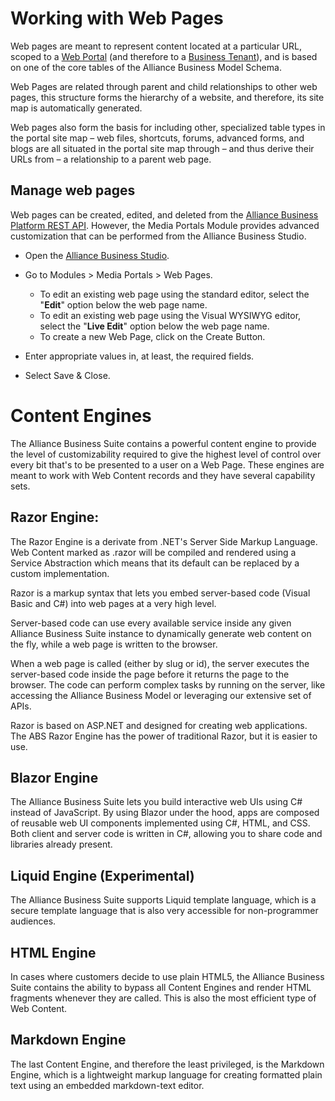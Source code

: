 # Working with Web Pages

Web pages are meant to represent content located at a particular URL, scoped to a [Web Portal](/Web-Development/Web-Portals.md) (and therefore to a [Business Tenant](/Components/Alliance-Passport-Services/Business-Tenants.md)), and is based on one of the core tables of the Alliance Business Model Schema. 

Web Pages are related through parent and child relationships to other web pages, this structure forms the hierarchy of a website, and therefore, its site map is automatically generated.

Web pages also form the basis for including other, specialized table types in the portal site map – web files, shortcuts, forums, advanced forms, and blogs are all situated in the portal site map through – and thus derive their URLs from – a relationship to a parent web page.

## Manage web pages
Web pages can be created, edited, and deleted from the [Alliance Business Platform REST API](/Components/Alliance-Business-Platform/APIs/REST-API). However, the Media Portals Module provides advanced customization that can be performed from the Alliance Business Studio.

- Open the [Alliance Business Studio](/Components/Alliance-Business-Studio.md).

- Go to Modules > Media Portals > Web Pages.
   - To edit an existing web page using the standard editor, select the "**Edit**" option below the web page name.
   - To edit an existing web page using the Visual WYSIWYG editor, select the "**Live Edit**" option below the web page name.
   - To create a new Web Page, click on the Create Button.

- Enter appropriate values in, at least, the required fields.

- Select Save & Close.

# Content Engines

The Alliance Business Suite contains a powerful content engine to provide the level of customizability required to give the highest level of control over every bit that's to be presented to a user on a Web Page. These engines are meant to work with Web Content records and they have several capability sets.

## Razor Engine:
The Razor Engine is a derivate from .NET's Server Side Markup Language. Web Content marked as .razor will be compiled and rendered using a Service Abstraction which means that its default can be replaced by a custom implementation.

Razor is a markup syntax that lets you embed server-based code (Visual Basic and C#) into web pages at a very high level.

Server-based code can use every available service inside any given Alliance Business Suite instance to dynamically generate web content on the fly, while a web page is written to the browser.

When a web page is called (either by slug or id), the server executes the server-based code inside the page before it returns the page to the browser. The code can perform complex tasks by running on the server, like accessing the Alliance Business Model or leveraging our extensive set of APIs.

Razor is based on ASP.NET and designed for creating web applications. The ABS Razor Engine has the power of traditional Razor, but it is easier to use.

## Blazor Engine

The Alliance Business Suite lets you build interactive web UIs using C# instead of JavaScript. By using Blazor under the hood, apps are composed of reusable web UI components implemented using C#, HTML, and CSS. Both client and server code is written in C#, allowing you to share code and libraries already present.

## Liquid Engine (Experimental)


The Alliance Business Suite supports Liquid template language, which is a secure template language that is also very accessible for non-programmer audiences.


## HTML Engine

In cases where customers decide to use plain HTML5, the Alliance Business Suite contains the ability to bypass all Content Engines and render HTML fragments whenever they are called. This is also the most efficient type of Web Content.

## Markdown Engine

The last Content Engine, and therefore the least privileged, is the Markdown Engine, which is a lightweight markup language for creating formatted plain text using an embedded markdown-text editor.



